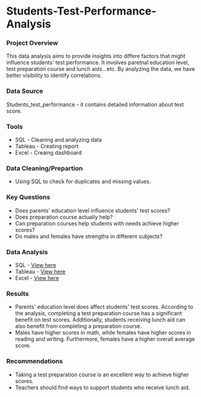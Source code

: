 # Students-Test-Performance-Analysis

### Project Overview
This data analysis aims to provide insights into differe factors that might influence students' test performance. It involves paretnal education level, test preparation course and lunch aids...etc. By analyzing the data, we have better visibility to identify correlations.
### Data Source
Students_test_performance - it contains detailed information about test score. 

### Tools
- SQL - Cleaning and analyzing data
- Tableau - Creating report 
- Excel - Creaing dashboard 

### Data Cleaning/Prepartion 
- Using SQL to check for duplicates and missing values.

### Key Questions
- Does parents' education level influence students' test scores?
- Does preparation course actually help?
- Can preparation courses help students with needs achieve higher scores?
- Do males and females have strengths in different subjects?

### Data Analysis
- SQL - [View here](https://github.com/ChunLinKuo/Student-test-performance-analysis/blob/main/Students%20test%20performance.sql)
- Tableau - [View here](https://public.tableau.com/app/profile/chun.lin.kuo/viz/Testscoreproject/Dashboard1#2)
- Excel - [View here](https://github.com/ChunLinKuo/Student-test-performance-analysis/blob/main/StudentsPerformance%20_Excel%20Project.xlsx)
  
### Results
- Parents' education level does affect students' test scores. According to the analysis, completing a test preparation course has a significant benefit on test scores. Additionally, students receiving lunch aid can also benefit from completing a preparation course.
- Males have higher scores in math, while females have higher scores in reading and writing. Furthermore, females have a higher overall average score.
  
### Recommendations
- Taking a test preparation course is an excellent way to achieve higher scores.
- Teachers should find ways to support students who receive lunch aid.
